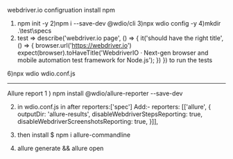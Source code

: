 webdriver.io configruation 
install npm 
1)  npm init -y
2)npm i --save-dev @wdio/cli
3)npx wdio config -y
4)mkdir .\test\specs
5) test  => describe('webdriver.io page', () => {
    it('should have the right title', () => {
        browser.url('https://webdriver.io')
        expect(browser).toHaveTitle('WebdriverIO · Next-gen browser and mobile automation test framework for Node.js');
    })
})
to run the tests 

6)npx wdio wdio.conf.js

-------------------------------
Allure report
1 ) npm install @wdio/allure-reporter --save-dev

2) in wdio.conf.js
        in after reporters:['spec']
        Add:-
        reporters: [['allure', {
        outputDir: 'allure-results',
        disableWebdriverStepsReporting: true,
        disableWebdriverScreenshotsReporting: true,
    }]],

3) then install  $ npm i allure-commandline

4) allure generate && allure open